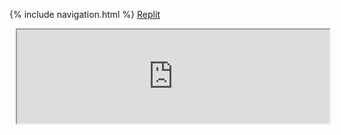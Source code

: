 {% include navigation.html %}
[Replit](https://replit.com/@BG101/B-G101githubio-1?v=1)


<div class="row justify-content-center" style="margin: 2%;">
    <iframe height= "auto" width="500px" src="https://replit.com/@BG101/B-G101githubio-1?lite=true#main.py"></iframe>
</div>

